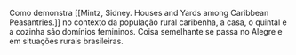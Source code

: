 Como demonstra [[Mintz, Sidney. Houses and Yards among Caribbean Peasantries.]] no contexto da população rural caribenha, a casa, o quintal e a cozinha são domínios femininos. Coisa semelhante se passa no Alegre e em situações rurais brasileiras. 